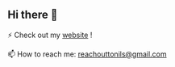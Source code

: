 ## Hi there 👋

 ⚡ Check out my [website](https://ygcoconut.github.io/) !
 
 📫 How to reach me: reachouttonils@gmail.com

<!--
**ygCoconut/ygCoconut** is a ✨ _special_ ✨ repository because its `README.md` (this file) appears on your GitHub profile.

Here are some ideas to get you started:

- 🔭 I’m currently working on ...
- 🌱 I’m currently learning ...
- 👯 I’m looking to collaborate on ...
- 🤔 I’m looking for help with ...
- 💬 Ask me about ...
- 📫 How to reach me: ...
- 😄 Pronouns: ...
- ⚡ Fun fact: ...
-->
